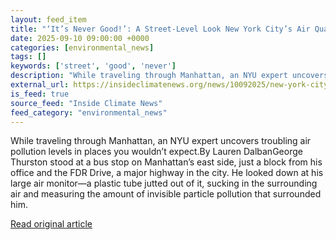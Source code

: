 ```yaml
---
layout: feed_item
title: "‘It’s Never Good!’: A Street-Level Look New York City’s Air Quality"
date: 2025-09-10 09:00:00 +0000
categories: [environmental_news]
tags: []
keywords: ['street', 'good', 'never']
description: "While traveling through Manhattan, an NYU expert uncovers troubling air pollution levels in places you wouldn’t expect"
external_url: https://insideclimatenews.org/news/10092025/new-york-city-air-pollution/
is_feed: true
source_feed: "Inside Climate News"
feed_category: "environmental_news"
---
```


While traveling through Manhattan, an NYU expert uncovers troubling air pollution levels in places you wouldn’t expect.By Lauren DalbanGeorge Thurston stood at a bus stop on Manhattan’s east side, just a block from his office and the FDR Drive, a major highway in the city. He looked down at his large air monitor—a plastic tube jutted out of it, sucking in the surrounding air and measuring the amount of invisible particle pollution that surrounded him.&nbsp;

[Read original article](https://insideclimatenews.org/news/10092025/new-york-city-air-pollution/)
